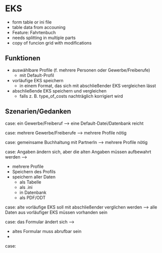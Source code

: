 # EKS

* form table or ini file
* table data from accouning
* Feature: Fahrtenbuch
* needs splitting in multiple parts
* copy of funcion grid with modifications

## Funktionen

* auswählbare Profile (f. mehrere Personen oder Gewerbe/Freiberufe)
  * mit Default-Profil
* vorläufige EKS speichern
  * in einem Format, das sich mit abschließender EKS vergleichen lässt
* abschließende EKS speichern und vergleichen
  * falls z. B. type_of_costs nachträglich korrigiert wird

## Szenarien/Gedanken

case: ein Gewerbe/Freiberuf
--> eine Default-Datei/Datenbank reicht

case: mehrere Gewerbe/Freiberufe
--> mehrere Profile nötig

case: gemeinsame Buchhaltung mit PartnerIn
--> mehrere Profile nötig

case: Angaben ändern sich, aber die alten Angaben müssen aufbewahrt werden
--> 
  * mehrere Profile
  * Speichern des Profils
  * speichern aller Daten
    * als Tabelle
    * als .ini
    * in Datenbank
    * als PDF/ODT

case: alte vorläufige EKS soll mit abschließender verglichen werden
--> alle Daten aus vorläufiger EKS müssen vorhanden sein

case: das Formular ändert sich
--> 
  * altes Formular muss abrufbar sein
  * 

case: 



